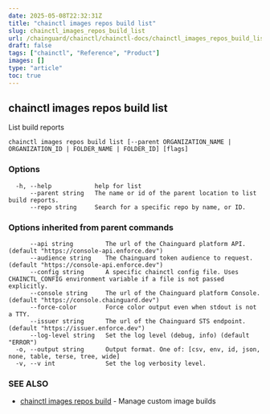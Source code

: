 ```yaml
---
date: 2025-05-08T22:32:31Z
title: "chainctl images repos build list"
slug: chainctl_images_repos_build_list
url: /chainguard/chainctl/chainctl-docs/chainctl_images_repos_build_list/
draft: false
tags: ["chainctl", "Reference", "Product"]
images: []
type: "article"
toc: true
---
```

## chainctl images repos build list

List build reports

```
chainctl images repos build list [--parent ORGANIZATION_NAME | ORGANIZATION_ID | FOLDER_NAME | FOLDER_ID] [flags]
```

### Options

```
  -h, --help            help for list
      --parent string   The name or id of the parent location to list build reports.
      --repo string     Search for a specific repo by name, or ID.
```

### Options inherited from parent commands

```
      --api string         The url of the Chainguard platform API. (default "https://console-api.enforce.dev")
      --audience string    The Chainguard token audience to request. (default "https://console-api.enforce.dev")
      --config string      A specific chainctl config file. Uses CHAINCTL_CONFIG environment variable if a file is not passed explicitly.
      --console string     The url of the Chainguard platform Console. (default "https://console.chainguard.dev")
      --force-color        Force color output even when stdout is not a TTY.
      --issuer string      The url of the Chainguard STS endpoint. (default "https://issuer.enforce.dev")
      --log-level string   Set the log level (debug, info) (default "ERROR")
  -o, --output string      Output format. One of: [csv, env, id, json, none, table, terse, tree, wide]
  -v, --v int              Set the log verbosity level.
```

### SEE ALSO

* [chainctl images repos build](/chainguard/chainctl/chainctl-docs/chainctl_images_repos_build/)	 - Manage custom image builds

